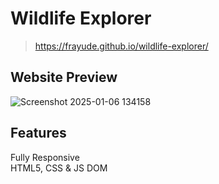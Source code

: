 # **Wildlife Explorer**	
>https://frayude.github.io/wildlife-explorer/

## **Website Preview**
![Screenshot 2025-01-06 134158](https://github.com/user-attachments/assets/9e212ec8-7789-41e8-880f-36d1094815f7)

## **Features** 
Fully Responsive\
HTML5, CSS & JS DOM


